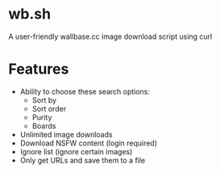 wb.sh
=====

A user-friendly wallbase.cc image download script using curl

Features
========

- Ability to choose these search options:
	- Sort by
	- Sort order
	- Purity
	- Boards
- Unlimited image downloads
- Download NSFW content (login required)
- Ignore list (ignore certain images)
- Only get URLs and save them to a file